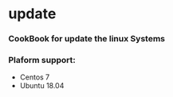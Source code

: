 # update
### CookBook for update the linux Systems ###

### Plaform support:
- Centos 7
- Ubuntu 18.04

<!-- TODO: Enter the cookbook description here. -->
